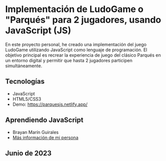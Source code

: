 # Implementación de LudoGame o "Parqués" para 2 jugadores, usando JavaScript (JS)

En este proyecto personal, he creado una implementación del juego LudoGame utilizando JavaScript como lenguaje de programación. El objetivo principal es recrear la experiencia de juego del clásico Parqués en un entorno digital y permitir que hasta 2 jugadores participen simultáneamente.

## Tecnologías

- JavaScript
- HTML5/CSS3
- Demo: https://parquesjs.netlify.app/

## Aprendiendo JavaScript

- Brayan Marín Guirales
- [Más información de mi persona](https://www.linkedin.com/in/brayan-marin-guirales/)

## Junio de 2023

